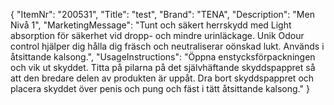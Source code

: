 {
  "ItemNr": "200531",
  "Title": "test",
  "Brand": "TENA",
  "Description": "Men Nivå 1",
  "MarketingMessage": "Tunt och säkert herrskydd med Light absorption för säkerhet vid dropp- och mindre urinläckage. Unik Odour control hjälper dig hålla dig fräsch och neutraliserar oönskad lukt. Används i åtsittande kalsong.",
  "UsageInstructions": "Öppna enstycksförpackningen och vik ut skyddet. Titta på pilarna på det självhäftande skyddspappret så att den bredare delen av produkten är uppåt. Dra bort skyddspappret och placera skyddet över penis och pung och fäst i tätt åtsittande kalsong."
}